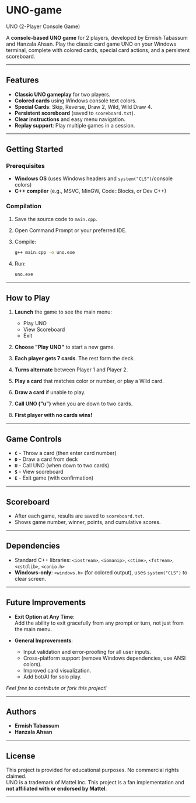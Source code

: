 # UNO-game

UNO (2-Player Console Game)

A **console-based UNO game** for 2 players, developed by Ermish Tabassum and Hanzala Ahsan. Play the classic card game UNO on your Windows terminal, complete with colored cards, special card actions, and a persistent scoreboard.

---

## Features

- **Classic UNO gameplay** for two players.
- **Colored cards** using Windows console text colors.
- **Special Cards**: Skip, Reverse, Draw 2, Wild, Wild Draw 4.
- **Persistent scoreboard** (saved to `scoreboard.txt`).
- **Clear instructions** and easy menu navigation.
- **Replay support**: Play multiple games in a session.

---

## Getting Started

### Prerequisites

- **Windows OS** (uses Windows headers and `system("CLS")`/console colors)
- **C++ compiler** (e.g., MSVC, MinGW, Code::Blocks, or Dev C++)

### Compilation

1. Save the source code to `main.cpp`.
2. Open Command Prompt or your preferred IDE.
3. Compile:

   ```sh
   g++ main.cpp -o uno.exe
   ```

4. Run:

   ```sh
   uno.exe
   ```

---

## How to Play

1. **Launch** the game to see the main menu:
    - Play UNO
    - View Scoreboard
    - Exit

2. **Choose "Play UNO"** to start a new game.
3. **Each player gets 7 cards**. The rest form the deck.
4. **Turns alternate** between Player 1 and Player 2.
5. **Play a card** that matches color or number, or play a Wild card.
6. **Draw a card** if unable to play.
7. **Call UNO ("u")** when you are down to two cards.
8. **First player with no cards wins!**

---

## Game Controls

- **`C`** - Throw a card (then enter card number)
- **`D`** - Draw a card from deck
- **`U`** - Call UNO (when down to two cards)
- **`S`** - View scoreboard
- **`E`** - Exit game (with confirmation)

---

## Scoreboard

- After each game, results are saved to `scoreboard.txt`.
- Shows game number, winner, points, and cumulative scores.

---

## Dependencies

- Standard C++ libraries: `<iostream>`, `<iomanip>`, `<ctime>`, `<fstream>`, `<cstdlib>`, `<conio.h>`
- **Windows-only**: `<windows.h>` (for colored output), uses `system("CLS")` to clear screen.

---

## Future Improvements

- **Exit Option at Any Time**:  
  Add the ability to exit gracefully from any prompt or turn, not just from the main menu.

- **General Improvements**:
  - Input validation and error-proofing for all user inputs.
  - Cross-platform support (remove Windows dependencies, use ANSI colors).
  - Improved card visualization.
  - Add bot/AI for solo play.

*Feel free to contribute or fork this project!*

---

## Authors

- **Ermish Tabassum**
- **Hanzala Ahsan** 

---

## License

This project is provided for educational purposes. No commercial rights claimed.  
UNO is a trademark of Mattel Inc. This project is a fan implementation and **not affiliated with or endorsed by Mattel**.

---
